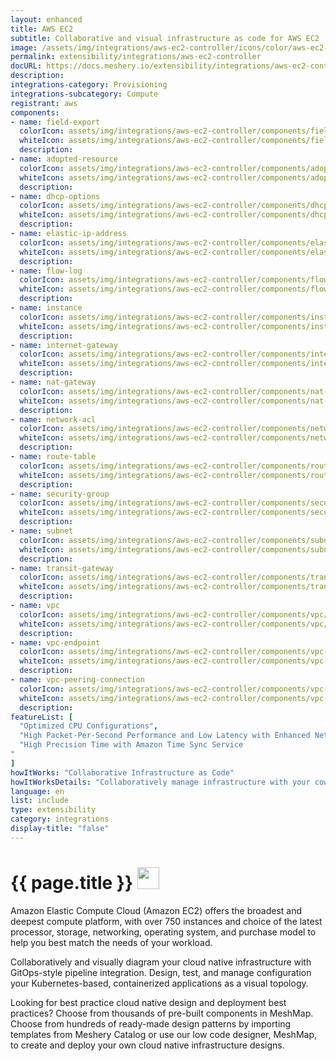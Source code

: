 ```yaml
---
layout: enhanced
title: AWS EC2
subtitle: Collaborative and visual infrastructure as code for AWS EC2
image: /assets/img/integrations/aws-ec2-controller/icons/color/aws-ec2-controller-color.svg
permalink: extensibility/integrations/aws-ec2-controller
docURL: https://docs.meshery.io/extensibility/integrations/aws-ec2-controller
description: 
integrations-category: Provisioning
integrations-subcategory: Compute
registrant: aws
components: 
- name: field-export
  colorIcon: assets/img/integrations/aws-ec2-controller/components/field-export/icons/color/field-export-color.svg
  whiteIcon: assets/img/integrations/aws-ec2-controller/components/field-export/icons/white/field-export-white.svg
  description: 
- name: adopted-resource
  colorIcon: assets/img/integrations/aws-ec2-controller/components/adopted-resource/icons/color/adopted-resource-color.svg
  whiteIcon: assets/img/integrations/aws-ec2-controller/components/adopted-resource/icons/white/adopted-resource-white.svg
  description: 
- name: dhcp-options
  colorIcon: assets/img/integrations/aws-ec2-controller/components/dhcp-options/icons/color/dhcp-options-color.svg
  whiteIcon: assets/img/integrations/aws-ec2-controller/components/dhcp-options/icons/white/dhcp-options-white.svg
  description: 
- name: elastic-ip-address
  colorIcon: assets/img/integrations/aws-ec2-controller/components/elastic-ip-address/icons/color/elastic-ip-address-color.svg
  whiteIcon: assets/img/integrations/aws-ec2-controller/components/elastic-ip-address/icons/white/elastic-ip-address-white.svg
  description: 
- name: flow-log
  colorIcon: assets/img/integrations/aws-ec2-controller/components/flow-log/icons/color/flow-log-color.svg
  whiteIcon: assets/img/integrations/aws-ec2-controller/components/flow-log/icons/white/flow-log-white.svg
  description: 
- name: instance
  colorIcon: assets/img/integrations/aws-ec2-controller/components/instance/icons/color/instance-color.svg
  whiteIcon: assets/img/integrations/aws-ec2-controller/components/instance/icons/white/instance-white.svg
  description: 
- name: internet-gateway
  colorIcon: assets/img/integrations/aws-ec2-controller/components/internet-gateway/icons/color/internet-gateway-color.svg
  whiteIcon: assets/img/integrations/aws-ec2-controller/components/internet-gateway/icons/white/internet-gateway-white.svg
  description: 
- name: nat-gateway
  colorIcon: assets/img/integrations/aws-ec2-controller/components/nat-gateway/icons/color/nat-gateway-color.svg
  whiteIcon: assets/img/integrations/aws-ec2-controller/components/nat-gateway/icons/white/nat-gateway-white.svg
  description: 
- name: network-acl
  colorIcon: assets/img/integrations/aws-ec2-controller/components/network-acl/icons/color/network-acl-color.svg
  whiteIcon: assets/img/integrations/aws-ec2-controller/components/network-acl/icons/white/network-acl-white.svg
  description: 
- name: route-table
  colorIcon: assets/img/integrations/aws-ec2-controller/components/route-table/icons/color/route-table-color.svg
  whiteIcon: assets/img/integrations/aws-ec2-controller/components/route-table/icons/white/route-table-white.svg
  description: 
- name: security-group
  colorIcon: assets/img/integrations/aws-ec2-controller/components/security-group/icons/color/security-group-color.svg
  whiteIcon: assets/img/integrations/aws-ec2-controller/components/security-group/icons/white/security-group-white.svg
  description: 
- name: subnet
  colorIcon: assets/img/integrations/aws-ec2-controller/components/subnet/icons/color/subnet-color.svg
  whiteIcon: assets/img/integrations/aws-ec2-controller/components/subnet/icons/white/subnet-white.svg
  description: 
- name: transit-gateway
  colorIcon: assets/img/integrations/aws-ec2-controller/components/transit-gateway/icons/color/transit-gateway-color.svg
  whiteIcon: assets/img/integrations/aws-ec2-controller/components/transit-gateway/icons/white/transit-gateway-white.svg
  description: 
- name: vpc
  colorIcon: assets/img/integrations/aws-ec2-controller/components/vpc/icons/color/vpc-color.svg
  whiteIcon: assets/img/integrations/aws-ec2-controller/components/vpc/icons/white/vpc-white.svg
  description: 
- name: vpc-endpoint
  colorIcon: assets/img/integrations/aws-ec2-controller/components/vpc-endpoint/icons/color/vpc-endpoint-color.svg
  whiteIcon: assets/img/integrations/aws-ec2-controller/components/vpc-endpoint/icons/white/vpc-endpoint-white.svg
  description: 
- name: vpc-peering-connection
  colorIcon: assets/img/integrations/aws-ec2-controller/components/vpc-peering-connection/icons/color/vpc-peering-connection-color.svg
  whiteIcon: assets/img/integrations/aws-ec2-controller/components/vpc-peering-connection/icons/white/vpc-peering-connection-white.svg
  description: 
featureList: [
  "Optimized CPU Configurations",
  "High Packet-Per-Second Performance and Low Latency with Enhanced Networking",
  "High Precision Time with Amazon Time Sync Service
"
]
howItWorks: "Collaborative Infrastructure as Code"
howItWorksDetails: "Collaboratively manage infrastructure with your coworkers synchronously sharing the same designs."
language: en
list: include
type: extensibility
category: integrations
display-title: "false"
---
```

<h1>{{ page.title }} <img src="{{ page.image }}" style="width: 35px; height: 35px;" /></h1>

<p>
Amazon Elastic Compute Cloud (Amazon EC2) offers the broadest and deepest compute platform, with over 750 instances and choice of the latest processor, storage, networking, operating system, and purchase model to help you best match the needs of your workload. 
</p>
<p>
    Collaboratively and visually diagram your cloud native infrastructure with GitOps-style pipeline integration. Design, test, and manage configuration your Kubernetes-based, containerized applications as a visual topology.
</p>
<p>
    Looking for best practice cloud native design and deployment best practices? Choose from thousands of pre-built components in MeshMap. Choose from hundreds of ready-made design patterns by importing templates from Meshery Catalog or use our low code designer, MeshMap, to create and deploy your own cloud native infrastructure designs.
</p>
